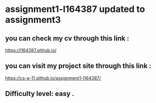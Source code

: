# assignment1-l164387 updated to assignment3
## you can check my cv through this link :
https://l164387.github.io/

## you can visit my project site through this link :
https://cs-a-11.github.io/assignment1-l164387/

## Difficulty level: easy .

